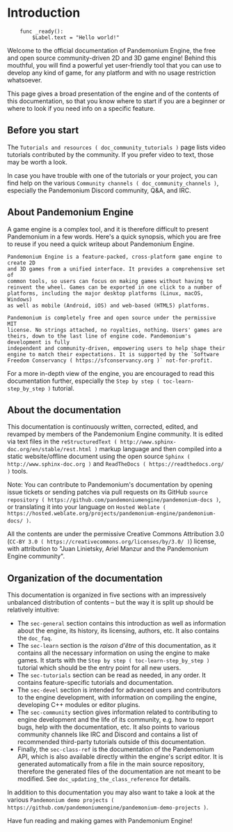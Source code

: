 

Introduction
============

```
    func _ready():
        $Label.text = "Hello world!"
```

Welcome to the official documentation of Pandemonium Engine, the free and open source
community-driven 2D and 3D game engine! Behind this mouthful, you will find a
powerful yet user-friendly tool that you can use to develop any kind of game,
for any platform and with no usage restriction whatsoever.

This page gives a broad presentation of the engine and of the contents
of this documentation, so that you know where to start if you are a beginner or
where to look if you need info on a specific feature.

Before you start
----------------

The `Tutorials and resources ( doc_community_tutorials )` page lists
video tutorials contributed by the community. If you prefer video to text,
those may be worth a look.

In case you have trouble with one of the tutorials or your project,
you can find help on the various `Community channels ( doc_community_channels )`,
especially the Pandemonium Discord community, Q&A, and IRC.

About Pandemonium Engine
------------------

A game engine is a complex tool, and it is therefore difficult to present Pandemonium
in a few words. Here's a quick synopsis, which you are free to reuse
if you need a quick writeup about Pandemonium Engine.

    Pandemonium Engine is a feature-packed, cross-platform game engine to create 2D
    and 3D games from a unified interface. It provides a comprehensive set of
    common tools, so users can focus on making games without having to
    reinvent the wheel. Games can be exported in one click to a number of
    platforms, including the major desktop platforms (Linux, macOS, Windows)
    as well as mobile (Android, iOS) and web-based (HTML5) platforms.

    Pandemonium is completely free and open source under the permissive MIT
    license. No strings attached, no royalties, nothing. Users' games are
    theirs, down to the last line of engine code. Pandemonium's development is fully
    independent and community-driven, empowering users to help shape their
    engine to match their expectations. It is supported by the `Software
    Freedom Conservancy ( https://sfconservancy.org )` not-for-profit.

For a more in-depth view of the engine, you are encouraged to read this
documentation further, especially the `Step by step
( toc-learn-step_by_step )` tutorial.

About the documentation
-----------------------

This documentation is continuously written, corrected, edited, and revamped by
members of the Pandemonium Engine community. It is edited via text files in the
`reStructuredText ( http://www.sphinx-doc.org/en/stable/rest.html )` markup
language and then compiled into a static website/offline document using the
open source `Sphinx ( http://www.sphinx-doc.org )` and `ReadTheDocs
( https://readthedocs.org/ )` tools.

Note:
 You can contribute to Pandemonium's documentation by opening issue tickets
          or sending patches via pull requests on its GitHub
          `source repository ( https://github.com/pandemoniumengine/pandemonium-docs )`, or
          translating it into your language on `Hosted Weblate
          ( https://hosted.weblate.org/projects/pandemonium-engine/pandemonium-docs/ )`.

All the contents are under the permissive Creative Commons Attribution 3.0
(`CC-BY 3.0 ( https://creativecommons.org/licenses/by/3.0/ )`) license, with
attribution to "Juan Linietsky, Ariel Manzur and the Pandemonium Engine community".

Organization of the documentation
---------------------------------

This documentation is organized in five sections with an impressively
unbalanced distribution of contents – but the way it is split up should be
relatively intuitive:

- The `sec-general` section contains this introduction as well as
  information about the engine, its history, its licensing, authors, etc. It
  also contains the `doc_faq`.
- The `sec-learn` section is the *raison d'être* of this
  documentation, as it contains all the necessary information on using the
  engine to make games. It starts with the `Step by step
  ( toc-learn-step_by_step )` tutorial which should be the entry point for all
  new users.
- The `sec-tutorials` section can be read as needed,
  in any order. It contains feature-specific tutorials and documentation.
- The `sec-devel` section is intended for advanced users and contributors
  to the engine development, with information on compiling the engine,
  developing C++ modules or editor plugins.
- The `sec-community` section gives information related to contributing to
  engine development and the life of its community, e.g. how to report bugs,
  help with the documentation, etc. It also points to various community channels
  like IRC and Discord and contains a list of recommended third-party tutorials
  outside of this documentation.
- Finally, the `sec-class-ref` is the documentation of the Pandemonium API,
  which is also available directly within the engine's script editor. It is
  generated automatically from a file in the main source repository, therefore
  the generated files of the documentation are not meant to be modified. See
  `doc_updating_the_class_reference` for details.

In addition to this documentation you may also want to take a look at the
various `Pandemonium demo projects ( https://github.com/pandemoniumengine/pandemonium-demo-projects )`.

Have fun reading and making games with Pandemonium Engine!
